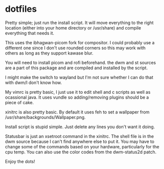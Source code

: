 # dotfiles

Pretty simple; just run the install script. It will move everything to the right location (either into your home directory or /usr/share) and compile everything that needs it.

This uses the ibhagwan-picom fork for compositor. I could probably use a different one since I don't use rounded corners so this may work with others as long as they support kawase blur.

You will need to install picom and rofi beforehand. the dwm and st sources are a part of this package and are compiled and installed by the script.

I might make the switch to wayland but I'm not sure whether I can do that with dwm/I don't know how.

My vimrc is pretty basic, I just use it to edit shell and c scripts as well as ocassional java. It uses vundle so adding/removing plugins should be a piece of cake.

xinitrc is also pretty basic. By default it uses feh to set a wallpaper from /usr/share/backgrounds/Wallpaper.png.

Install script is stupid simple. Just delete any lines you don't want it doing.

Statusbar is just an xsetroot command in the xinitrc. The shell file is in the dwm source because I can't find anywhere else to put it. You may have to change some of the commands based on your hardware, particularly for the cpu temp. You can also use the color codes from the dwm-status2d patch.

Enjoy the dots!

